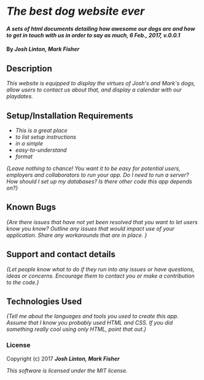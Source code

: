 
# _The best dog website ever_

#### _A sets of html documents detailing how awesome our dogs are and how to get in touch with us in order to say as much, 6 Feb., 2017, v.0.0.1_

#### By _**Josh Linton, Mark Fisher**_

## Description

_This website is equipped to display the virtues of Josh's and Mark's dogs, allow users to contact us about that, and display a calendar with our playdates._

## Setup/Installation Requirements

* _This is a great place_
* _to list setup instructions_
* _in a simple_
* _easy-to-understand_
* _format_

_{Leave nothing to chance! You want it to be easy for potential users, employers and collaborators to run your app. Do I need to run a server? How should I set up my databases? Is there other code this app depends on?}_

## Known Bugs

_{Are there issues that have not yet been resolved that you want to let users know you know?  Outline any issues that would impact use of your application.  Share any workarounds that are in place. }_

## Support and contact details

_{Let people know what to do if they run into any issues or have questions, ideas or concerns.  Encourage them to contact you or make a contribution to the code.}_

## Technologies Used

_{Tell me about the languages and tools you used to create this app. Assume that I know you probably used HTML and CSS. If you did something really cool using only HTML, point that out.}_

### License

Copyright (c) 2017 **_Josh Linton, Mark Fisher_**

*This software is licensed under the MIT license.*
